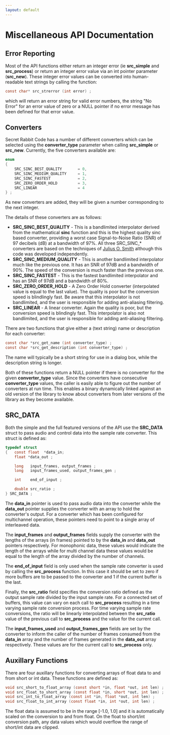 ```yaml
---
layout: default
---
```


# Miscellaneous API Documentation

## Error Reporting

Most of the API functions either return an integer error (ie **src_simple** and
**src_process**) or return an integer error value via an int pointer parameter
(**src_new**). These integer error values can be converted into human-readable
text strings by calling the function:

```c
const char* src_strerror (int error) ;
```

which will return an error string for valid error numbers, the string
\"No Error\" for an error value of zero or a NULL pointer if no error message
has been defined for that error value.

## Converters

Secret Rabbit Code has a number of different converters which can be selected
using the **converter_type** parameter when calling **src_simple** or
**src_new**. Currently, the five converters available are:

```c
enum
{
    SRC_SINC_BEST_QUALITY       = 0,
    SRC_SINC_MEDIUM_QUALITY     = 1,
    SRC_SINC_FASTEST            = 2,
    SRC_ZERO_ORDER_HOLD         = 3,
    SRC_LINEAR                  = 4
} ;
```

As new converters are added, they will be given a number corresponding to the next
integer.

The details of these converters are as follows:

- **SRC_SINC_BEST_QUALITY** - This is a bandlimited interpolator derived from
  the mathematical **sinc** function and this is the highest quality sinc based
  converter, providing a worst case Signal-to-Noise Ratio (SNR) of 97 decibels
  (dB) at a bandwidth of 97%. All three SRC_SINC_* converters are based on the
  techniques of [Julius O. Smith](http://ccrma.stanford.edu/~jos/resample/)
  although this code was developed independently.
- **SRC_SINC_MEDIUM_QUALITY** - This is another bandlimited interpolator much
  like the previous one. It has an SNR of 97dB and a bandwidth of 90%. The speed
  of the conversion is much faster than the previous one.
- **SRC_SINC_FASTEST** - This is the fastest bandlimited interpolator and has an
  SNR of 97dB and a bandwidth of 80%.
- **SRC_ZERO_ORDER_HOLD** - A Zero Order Hold converter (interpolated value is
  equal to the last value). The quality is poor but the conversion speed is
  blindlingly fast. Be aware that this interpolator is not bandlimited, and the 
  user is responsible for adding anti-aliasing filtering. 
- **SRC_LINEAR** - A linear converter. Again the quality is poor, but the
  conversion speed is blindingly fast. This interpolator is also not bandlimited, 
  and the user is responsible for adding anti-aliasing filtering.

There are two functions that give either a (text string) name or description for
each converter:

```c
const char *src_get_name (int converter_type) ;
const char *src_get_description (int converter_type) ;
```

The name will typically be a short string for use in a dialog box, while the
description string is longer.

Both of these functions return a NULL pointer if there is no converter for the
given **converter_type** value. Since the converters have consecutive
**converter_type** values, the caller is easily able to figure out the number of
converters at run time. This enables a binary dynamically linked against an old
version of the library to know about converters from later versions of the
library as they become available.

## SRC_DATA

Both the simple and the full featured versions of the API use the **SRC_DATA**
struct to pass audio and control data into the sample rate converter. This
struct is defined as:

```c
typedef struct
{   const float  *data_in;
    float *data_out ;

    long   input_frames, output_frames ;
    long   input_frames_used, output_frames_gen ;

    int    end_of_input ;

    double src_ratio ;
} SRC_DATA ;
```

The **data_in** pointer is used to pass audio data into the converter while the
**data_out** pointer supplies the converter with an array to hold the
converter's output. For a converter which has been configured for multichannel
operation, these pointers need to point to a single array of interleaved data.

The **input_frames** and **output_frames** fields supply the converter with the
lengths of the arrays (in frames) pointed to by the **data_in** and **data_out**
pointers respectively. For monophonic data, these values would indicate the
length of the arrays while for multi channel data these values would be equal to
the length of the array divided by the number of channels.

The **end_of_input** field is only used when the sample rate converter is used
by calling the **src_process** function. In this case it should be set to zero
if more buffers are to be passed to the converter and 1 if the current buffer is
the last.

Finally, the **src_ratio** field specifies the conversion ratio defined as the
output sample rate divided by the input sample rate. For a connected set of
buffers, this value can vary on each call to **src_process** resulting in a
time varying sample rate conversion process. For time varying sample rate
conversions, the ratio will be linearly interpolated between the **src_ratio**
value of the previous call to **src_process** and the value for the current
call.

The **input_frames_used** and **output_frames_gen** fields are set by the
converter to inform the caller of the number of frames consumed from the
**data_in** array and the number of frames generated in the **data_out** array
respectively. These values are for the current call to **src_process** only.

## Auxillary Functions

There are four auxillary functions for converting arrays of float data to and
from short or int data. These functions are defined as:

```c
void src_short_to_float_array (const short *in, float *out, int len) ;
void src_float_to_short_array (const float *in, short *out, int len) ;
void src_int_to_float_array (const int *in, float *out, int len) ;
void src_float_to_int_array (const float *in, int *out, int len) ;
```

The float data is assumed to be in the range [-1.0, 1.0] and it is automatically
scaled on the conversion to and from float. On the float to short/int conversion
path, any data values which would overflow the range of short/int data are
clipped.
